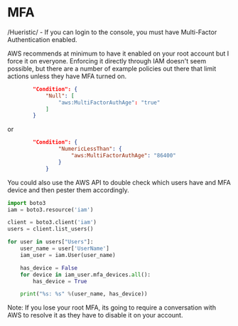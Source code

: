# MFA

/Hueristic/ - If you can login to the console, you must have Multi-Factor Authentication enabled.

AWS recommends at minimum to have it enabled on your root account but I force it on everyone. Enforcing it directly through IAM doesn't seem possible, but there are a number of example policies out there that limit actions unless they have MFA turned on.

```json
        "Condition": {
            "Null": [
                "aws:MultiFactorAuthAge": "true"
            ]
        }
```
or
```json
        "Condition": {
                "NumericLessThan": {
                    "aws:MultiFactorAuthAge": "86400"
                }
            }
```

You could also use the AWS API to double check which users have and MFA device and then pester them accordingly.

```python
import boto3
iam = boto3.resource('iam')

client = boto3.client('iam')
users = client.list_users()

for user in users["Users"]:
    user_name = user['UserName']
    iam_user = iam.User(user_name)

    has_device = False
    for device in iam_user.mfa_devices.all():
        has_device = True

    print("%s: %s" %(user_name, has_device))
```

Note: If you lose your root MFA, its going to require a conversation with AWS to resolve it as they have to disable it on your account.
